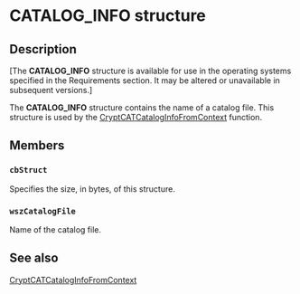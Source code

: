 # CATALOG_INFO structure

## Description

[The **CATALOG_INFO** structure is available for use in the operating systems specified in the Requirements section. It may be altered or unavailable in subsequent versions.]

The **CATALOG_INFO** structure contains the name of a catalog file. This structure is used by the [CryptCATCatalogInfoFromContext](https://learn.microsoft.com/windows/desktop/api/mscat/nf-mscat-cryptcatcataloginfofromcontext) function.

## Members

### `cbStruct`

Specifies the size, in bytes, of this structure.

### `wszCatalogFile`

Name of the catalog file.

## See also

[CryptCATCatalogInfoFromContext](https://learn.microsoft.com/windows/desktop/api/mscat/nf-mscat-cryptcatcataloginfofromcontext)